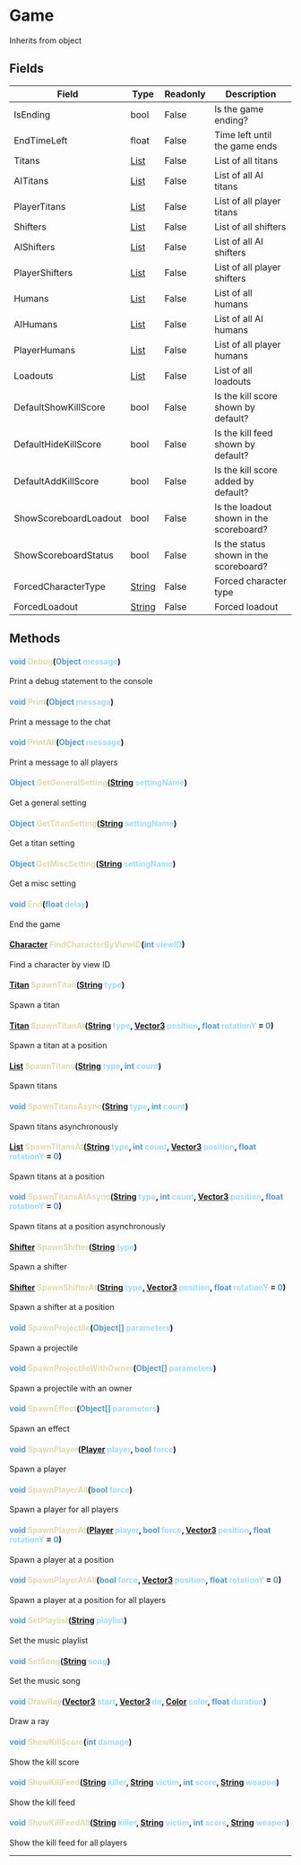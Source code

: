 # Game
Inherits from object
## Fields
|Field|Type|Readonly|Description|
|---|---|---|---|
|IsEnding|bool|False|Is the game ending?|
|EndTimeLeft|float|False|Time left until the game ends|
|Titans|[List](../objects/List.md)|False|List of all titans|
|AITitans|[List](../objects/List.md)|False|List of all AI titans|
|PlayerTitans|[List](../objects/List.md)|False|List of all player titans|
|Shifters|[List](../objects/List.md)|False|List of all shifters|
|AIShifters|[List](../objects/List.md)|False|List of all AI shifters|
|PlayerShifters|[List](../objects/List.md)|False|List of all player shifters|
|Humans|[List](../objects/List.md)|False|List of all humans|
|AIHumans|[List](../objects/List.md)|False|List of all AI humans|
|PlayerHumans|[List](../objects/List.md)|False|List of all player humans|
|Loadouts|[List](../objects/List.md)|False|List of all loadouts|
|DefaultShowKillScore|bool|False|Is the kill score shown by default?|
|DefaultHideKillScore|bool|False|Is the kill feed shown by default?|
|DefaultAddKillScore|bool|False|Is the kill score added by default?|
|ShowScoreboardLoadout|bool|False|Is the loadout shown in the scoreboard?|
|ShowScoreboardStatus|bool|False|Is the status shown in the scoreboard?|
|ForcedCharacterType|[String](../static/String.md)|False|Forced character type|
|ForcedLoadout|[String](../static/String.md)|False|Forced loadout|
## Methods
#### <span style="color:#509cd4;">void</span> <span style="color:#dcdcaa;">Debug</span>(<span style="color:#509cd4;">Object</span> <span style="color:#9cdcfe;">message</span>)
Print a debug statement to the console
#### <span style="color:#509cd4;">void</span> <span style="color:#dcdcaa;">Print</span>(<span style="color:#509cd4;">Object</span> <span style="color:#9cdcfe;">message</span>)
Print a message to the chat
#### <span style="color:#509cd4;">void</span> <span style="color:#dcdcaa;">PrintAll</span>(<span style="color:#509cd4;">Object</span> <span style="color:#9cdcfe;">message</span>)
Print a message to all players
#### <span style="color:#509cd4;">Object</span> <span style="color:#dcdcaa;">GetGeneralSetting</span>(<span style="color:#509cd4;">[String](../static/String.md)</span> <span style="color:#9cdcfe;">settingName</span>)
Get a general setting
#### <span style="color:#509cd4;">Object</span> <span style="color:#dcdcaa;">GetTitanSetting</span>(<span style="color:#509cd4;">[String](../static/String.md)</span> <span style="color:#9cdcfe;">settingName</span>)
Get a titan setting
#### <span style="color:#509cd4;">Object</span> <span style="color:#dcdcaa;">GetMiscSetting</span>(<span style="color:#509cd4;">[String](../static/String.md)</span> <span style="color:#9cdcfe;">settingName</span>)
Get a misc setting
#### <span style="color:#509cd4;">void</span> <span style="color:#dcdcaa;">End</span>(<span style="color:#509cd4;">float</span> <span style="color:#9cdcfe;">delay</span>)
End the game
#### <span style="color:#509cd4;">[Character](../objects/Character.md)</span> <span style="color:#dcdcaa;">FindCharacterByViewID</span>(<span style="color:#509cd4;">int</span> <span style="color:#9cdcfe;">viewID</span>)
Find a character by view ID
#### <span style="color:#509cd4;">[Titan](../objects/Titan.md)</span> <span style="color:#dcdcaa;">SpawnTitan</span>(<span style="color:#509cd4;">[String](../static/String.md)</span> <span style="color:#9cdcfe;">type</span>)
Spawn a titan
#### <span style="color:#509cd4;">[Titan](../objects/Titan.md)</span> <span style="color:#dcdcaa;">SpawnTitanAt</span>(<span style="color:#509cd4;">[String](../static/String.md)</span> <span style="color:#9cdcfe;">type</span>, <span style="color:#509cd4;">[Vector3](../objects/Vector3.md)</span> <span style="color:#9cdcfe;">position</span>, <span style="color:#509cd4;">float</span> <span style="color:#9cdcfe;">rotationY</span> = <span style="color:#509cd4;">0</span>)
Spawn a titan at a position
#### <span style="color:#509cd4;">[List](../objects/List.md)</span> <span style="color:#dcdcaa;">SpawnTitans</span>(<span style="color:#509cd4;">[String](../static/String.md)</span> <span style="color:#9cdcfe;">type</span>, <span style="color:#509cd4;">int</span> <span style="color:#9cdcfe;">count</span>)
Spawn titans
#### <span style="color:#509cd4;">void</span> <span style="color:#dcdcaa;">SpawnTitansAsync</span>(<span style="color:#509cd4;">[String](../static/String.md)</span> <span style="color:#9cdcfe;">type</span>, <span style="color:#509cd4;">int</span> <span style="color:#9cdcfe;">count</span>)
Spawn titans asynchronously
#### <span style="color:#509cd4;">[List](../objects/List.md)</span> <span style="color:#dcdcaa;">SpawnTitansAt</span>(<span style="color:#509cd4;">[String](../static/String.md)</span> <span style="color:#9cdcfe;">type</span>, <span style="color:#509cd4;">int</span> <span style="color:#9cdcfe;">count</span>, <span style="color:#509cd4;">[Vector3](../objects/Vector3.md)</span> <span style="color:#9cdcfe;">position</span>, <span style="color:#509cd4;">float</span> <span style="color:#9cdcfe;">rotationY</span> = <span style="color:#509cd4;">0</span>)
Spawn titans at a position
#### <span style="color:#509cd4;">void</span> <span style="color:#dcdcaa;">SpawnTitansAtAsync</span>(<span style="color:#509cd4;">[String](../static/String.md)</span> <span style="color:#9cdcfe;">type</span>, <span style="color:#509cd4;">int</span> <span style="color:#9cdcfe;">count</span>, <span style="color:#509cd4;">[Vector3](../objects/Vector3.md)</span> <span style="color:#9cdcfe;">position</span>, <span style="color:#509cd4;">float</span> <span style="color:#9cdcfe;">rotationY</span> = <span style="color:#509cd4;">0</span>)
Spawn titans at a position asynchronously
#### <span style="color:#509cd4;">[Shifter](../objects/Shifter.md)</span> <span style="color:#dcdcaa;">SpawnShifter</span>(<span style="color:#509cd4;">[String](../static/String.md)</span> <span style="color:#9cdcfe;">type</span>)
Spawn a shifter
#### <span style="color:#509cd4;">[Shifter](../objects/Shifter.md)</span> <span style="color:#dcdcaa;">SpawnShifterAt</span>(<span style="color:#509cd4;">[String](../static/String.md)</span> <span style="color:#9cdcfe;">type</span>, <span style="color:#509cd4;">[Vector3](../objects/Vector3.md)</span> <span style="color:#9cdcfe;">position</span>, <span style="color:#509cd4;">float</span> <span style="color:#9cdcfe;">rotationY</span> = <span style="color:#509cd4;">0</span>)
Spawn a shifter at a position
#### <span style="color:#509cd4;">void</span> <span style="color:#dcdcaa;">SpawnProjectile</span>(<span style="color:#509cd4;">Object[]</span> <span style="color:#9cdcfe;">parameters</span>)
Spawn a projectile
#### <span style="color:#509cd4;">void</span> <span style="color:#dcdcaa;">SpawnProjectileWithOwner</span>(<span style="color:#509cd4;">Object[]</span> <span style="color:#9cdcfe;">parameters</span>)
Spawn a projectile with an owner
#### <span style="color:#509cd4;">void</span> <span style="color:#dcdcaa;">SpawnEffect</span>(<span style="color:#509cd4;">Object[]</span> <span style="color:#9cdcfe;">parameters</span>)
Spawn an effect
#### <span style="color:#509cd4;">void</span> <span style="color:#dcdcaa;">SpawnPlayer</span>(<span style="color:#509cd4;">[Player](../objects/Player.md)</span> <span style="color:#9cdcfe;">player</span>, <span style="color:#509cd4;">bool</span> <span style="color:#9cdcfe;">force</span>)
Spawn a player
#### <span style="color:#509cd4;">void</span> <span style="color:#dcdcaa;">SpawnPlayerAll</span>(<span style="color:#509cd4;">bool</span> <span style="color:#9cdcfe;">force</span>)
Spawn a player for all players
#### <span style="color:#509cd4;">void</span> <span style="color:#dcdcaa;">SpawnPlayerAt</span>(<span style="color:#509cd4;">[Player](../objects/Player.md)</span> <span style="color:#9cdcfe;">player</span>, <span style="color:#509cd4;">bool</span> <span style="color:#9cdcfe;">force</span>, <span style="color:#509cd4;">[Vector3](../objects/Vector3.md)</span> <span style="color:#9cdcfe;">position</span>, <span style="color:#509cd4;">float</span> <span style="color:#9cdcfe;">rotationY</span> = <span style="color:#509cd4;">0</span>)
Spawn a player at a position
#### <span style="color:#509cd4;">void</span> <span style="color:#dcdcaa;">SpawnPlayerAtAll</span>(<span style="color:#509cd4;">bool</span> <span style="color:#9cdcfe;">force</span>, <span style="color:#509cd4;">[Vector3](../objects/Vector3.md)</span> <span style="color:#9cdcfe;">position</span>, <span style="color:#509cd4;">float</span> <span style="color:#9cdcfe;">rotationY</span> = <span style="color:#509cd4;">0</span>)
Spawn a player at a position for all players
#### <span style="color:#509cd4;">void</span> <span style="color:#dcdcaa;">SetPlaylist</span>(<span style="color:#509cd4;">[String](../static/String.md)</span> <span style="color:#9cdcfe;">playlist</span>)
Set the music playlist
#### <span style="color:#509cd4;">void</span> <span style="color:#dcdcaa;">SetSong</span>(<span style="color:#509cd4;">[String](../static/String.md)</span> <span style="color:#9cdcfe;">song</span>)
Set the music song
#### <span style="color:#509cd4;">void</span> <span style="color:#dcdcaa;">DrawRay</span>(<span style="color:#509cd4;">[Vector3](../objects/Vector3.md)</span> <span style="color:#9cdcfe;">start</span>, <span style="color:#509cd4;">[Vector3](../objects/Vector3.md)</span> <span style="color:#9cdcfe;">dir</span>, <span style="color:#509cd4;">[Color](../objects/Color.md)</span> <span style="color:#9cdcfe;">color</span>, <span style="color:#509cd4;">float</span> <span style="color:#9cdcfe;">duration</span>)
Draw a ray
#### <span style="color:#509cd4;">void</span> <span style="color:#dcdcaa;">ShowKillScore</span>(<span style="color:#509cd4;">int</span> <span style="color:#9cdcfe;">damage</span>)
Show the kill score
#### <span style="color:#509cd4;">void</span> <span style="color:#dcdcaa;">ShowKillFeed</span>(<span style="color:#509cd4;">[String](../static/String.md)</span> <span style="color:#9cdcfe;">killer</span>, <span style="color:#509cd4;">[String](../static/String.md)</span> <span style="color:#9cdcfe;">victim</span>, <span style="color:#509cd4;">int</span> <span style="color:#9cdcfe;">score</span>, <span style="color:#509cd4;">[String](../static/String.md)</span> <span style="color:#9cdcfe;">weapon</span>)
Show the kill feed
#### <span style="color:#509cd4;">void</span> <span style="color:#dcdcaa;">ShowKillFeedAll</span>(<span style="color:#509cd4;">[String](../static/String.md)</span> <span style="color:#9cdcfe;">killer</span>, <span style="color:#509cd4;">[String](../static/String.md)</span> <span style="color:#9cdcfe;">victim</span>, <span style="color:#509cd4;">int</span> <span style="color:#9cdcfe;">score</span>, <span style="color:#509cd4;">[String](../static/String.md)</span> <span style="color:#9cdcfe;">weapon</span>)
Show the kill feed for all players

---

